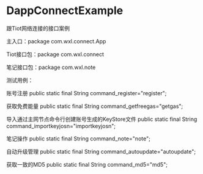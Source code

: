 # DappConnectExample
跟Tiot网络连接的接口案例

主入口：package com.wxl.connect.App

Tiot接口包：package com.wxl.connect

笔记接口包：package com.wxl.note


测试用例：


账号注册
public static final String command_register="register";

获取免费能量
public static final String command_getfreegas="getgas";

导入通过主网节点命令行创建账号生成的KeyStore文件
public static final String command_importkeyjosn="importkeyjosn";

笔记操作
public static final String command_note="note";

自动升级管理
public static final String command_autoupdate="autoupdate";
    
获取一致的MD5
public static final String command_md5="md5";

